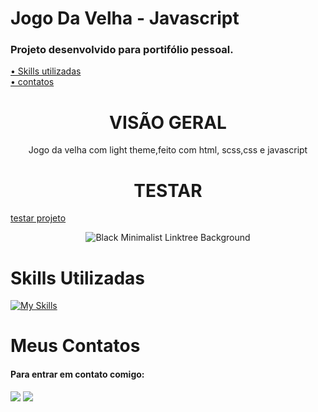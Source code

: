 # Jogo Da Velha - Javascript

### Projeto desenvolvido para portifólio pessoal.

 <a href="#skills">• Skills utilizadas</a>
 <br>
 <a href="#contatos">• contatos</a>

<h1 align="center">VISÃO GERAL</h1>

<P align="center">Jogo da velha com light theme,feito com html, scss,css e javascript</p>
<h1 align="center"> TESTAR</h1>

<a href="https://rodrigues-gustavo.github.io/jogo-da-velha-js/">testar projeto</a>

<div align="center">
 
![Black Minimalist Linktree Background](https://user-images.githubusercontent.com/102608021/194877473-0830f77d-cd02-49df-b032-45b58fa600c5.png)

</div>

<h1 id="skills">Skills Utilizadas</h1>

[![My Skills](https://skillicons.dev/icons?i=html,css,sass,javascript)](https://skillicons.dev)


<h1 id="contatos">Meus Contatos</h1>

#### Para entrar em contato comigo:

 <div>
   <a href = "https://gustavorr001@gmail.com"><img src="https://img.shields.io/badge/-Gmail-%23333?style=for-the-badge&logo=gmail&logoColor=white" target="_blank"></a>
   <a href="https://www.linkedin.com/in/gusta-rodrigues" target="_blank"><img src="https://img.shields.io/badge/-LinkedIn-%230077B5?style=for-the-badge&logo=linkedin&logoColor=white" target="_blank"></a>
</div>
